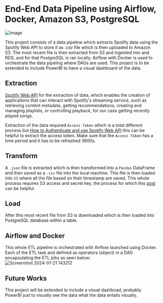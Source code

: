 # End-End Data Pipeline using Airflow, Docker, Amazon S3, PostgreSQL

![image](https://github.com/nikitgoku/spotify_etl_airflow_postgress/assets/114753615/acf3fefb-cc7c-4b35-a88e-80d60ea33c03)

This project consists of a data pipeline which extracts Spotify data using the Spotify Web API to store it as .csv file which is then uploaded to Amazon S3. The most recent file is then extracted from S3 and ingested into and RDS, and for that PostgreSQL is ran locally. Airflow with Docker is used to orchestrate the data pipeling where DAGs are used. This project is to be extended to include PowerBI to have a visual dashboard of the data.

## **Extraction**
[Spotify Web API](https://developer.spotify.com/documentation/web-api) for the extraction of data, which enables the creation of applications that can interact with Spotify's streaming service, such as retrieving content metadata, getting recommendations, creating and managing playlists, or controlling playback, for our case getting recently played songs.

Extraction of the data required `Access Token` which is a total different process but [How to Authenticate and use Spotify Web API](https://www.youtube.com/watch?v=1vR3m0HupGI) this can be helpful to extract the access token. Make sure that the `Access Token` has a time period and it has to be refreshed 3600s.

## **Transform**
A `.json` file is extracted which is then transformed into a `Pandas` DataFrame and then saved as a `.csv` file into the local machine. This file is then loaded into `S3` where all the file based on their timestamp are saved. This whole process requires S3 access and secret key, the process for which this [post](https://support.promax.com/knowledge/amazon-s3) can be helpful.

## **Load**
After this most recent file from S3 is downloaded which is then loaded into PostgreSQL database within a table.

## **Airflow and Docker**
This whole ETL pipeline is orchestrated with Airflow launched using Docker. Each of the ETL task and defined as operators (object) in a DAG encapsulating the ETL jobs as seen below:
![Screenshot 2024-01-21 143212](https://github.com/nikitgoku/spotify_etl_airflow_postgress/assets/114753615/3f3619e4-327f-4f98-a24f-ad89a7dc128e)

## **Future Works**
This project will be extended to include a visual dashboad, probably PowerBI just to visually see the data what the data entails visually.
